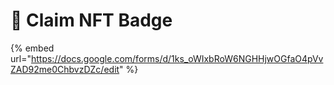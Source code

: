 # 🏅 Claim NFT Badge

{% embed url="https://docs.google.com/forms/d/1ks_oWIxbRoW6NGHHjwOGfaO4pVvZAD92me0ChbvzDZc/edit" %}
